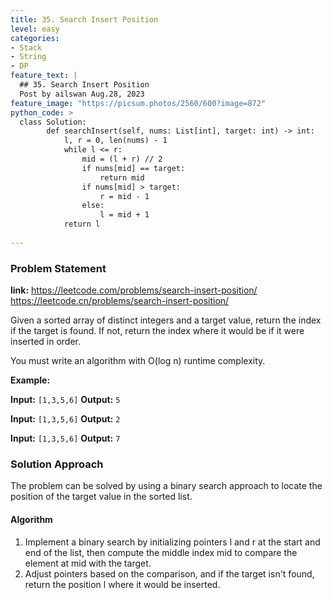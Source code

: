 ```yaml
---
title: 35. Search Insert Position
level: easy
categories:
- Stack
- String
- DP
feature_text: |
  ## 35. Search Insert Position
  Post by ailswan Aug.28, 2023
feature_image: "https://picsum.photos/2560/600?image=872"
python_code: >
  class Solution:
        def searchInsert(self, nums: List[int], target: int) -> int:
            l, r = 0, len(nums) - 1
            while l <= r:
                mid = (l + r) // 2
                if nums[mid] == target:
                    return mid
                if nums[mid] > target:
                    r = mid - 1
                else:
                    l = mid + 1
            return l
        
---
```


### Problem Statement
**link:**
https://leetcode.com/problems/search-insert-position/
https://leetcode.cn/problems/search-insert-position/

Given a sorted array of distinct integers and a target value, return the index if the target is found. If not, return the index where it would be if it were inserted in order.

You must write an algorithm with O(log n) runtime complexity.


**Example:**

**Input:** `[1,3,5,6]`
**Output:** `5`

**Input:** `[1,3,5,6]`
**Output:** `2`

**Input:** `[1,3,5,6]`
**Output:** `7`

### Solution Approach

The problem can be solved by using a binary search approach to locate the position of the target value in the sorted list.

#### Algorithm
1. Implement a binary search by initializing pointers l and r at the start and end of the list, then compute the middle index mid to compare the element at mid with the target.
2. Adjust pointers based on the comparison, and if the target isn't found, return the position l where it would be inserted.

 
